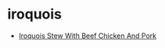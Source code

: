 # iroquois

 * [Iroquois Stew With Beef Chicken And Pork](../index/i/iroquois-stew-with-beef-chicken-and-pork-865.json)
